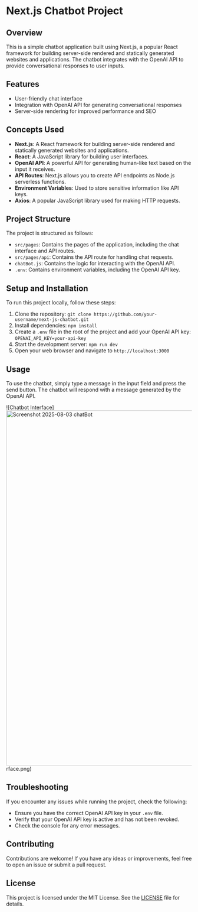 # Next.js Chatbot Project

## Overview

This is a simple chatbot application built using Next.js, a popular React framework for building server-side rendered and statically generated websites and applications. The chatbot integrates with the OpenAI API to provide conversational responses to user inputs.

## Features

*   User-friendly chat interface
*   Integration with OpenAI API for generating conversational responses
*   Server-side rendering for improved performance and SEO

## Concepts Used

*   **Next.js**: A React framework for building server-side rendered and statically generated websites and applications.
*   **React**: A JavaScript library for building user interfaces.
*   **OpenAI API**: A powerful API for generating human-like text based on the input it receives.
*   **API Routes**: Next.js allows you to create API endpoints as Node.js serverless functions.
*   **Environment Variables**: Used to store sensitive information like API keys.
*   **Axios**: A popular JavaScript library used for making HTTP requests.

## Project Structure

The project is structured as follows:

*   `src/pages`: Contains the pages of the application, including the chat interface and API routes.
*   `src/pages/api`: Contains the API route for handling chat requests.
*   `chatBot.js`: Contains the logic for interacting with the OpenAI API.
*   `.env`: Contains environment variables, including the OpenAI API key.

## Setup and Installation

To run this project locally, follow these steps:

1.  Clone the repository: `git clone https://github.com/your-username/next-js-chatbot.git`
2.  Install dependencies: `npm install`
3.  Create a `.env` file in the root of the project and add your OpenAI API key: `OPENAI_API_KEY=your-api-key`
4.  Start the development server: `npm run dev`
5.  Open your web browser and navigate to `http://localhost:3000`

## Usage

To use the chatbot, simply type a message in the input field and press the send button. The chatbot will respond with a message generated by the OpenAI API.

![Chatbot Interface]<img width="1122" height="961" alt="Screenshot 2025-08-03 chatBot" src="https://github.com/user-attachments/assets/b69a6f44-386e-480e-b797-b9a771f88aab" />
rface.png)

## Troubleshooting

If you encounter any issues while running the project, check the following:

*   Ensure you have the correct OpenAI API key in your `.env` file.
*   Verify that your OpenAI API key is active and has not been revoked.
*   Check the console for any error messages.

## Contributing

Contributions are welcome! If you have any ideas or improvements, feel free to open an issue or submit a pull request.

## License

This project is licensed under the MIT License. See the [LICENSE](LICENSE) file for details.
